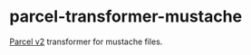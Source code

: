 # parcel-transformer-mustache

[Parcel v2](https://v2.parceljs.org/) transformer for mustache files.
